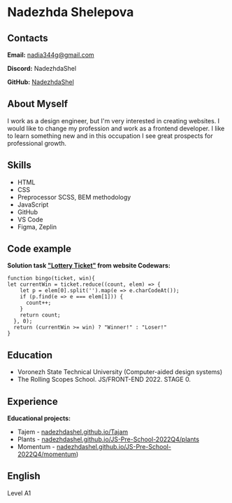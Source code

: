 # Nadezhda Shelepova


## Contacts

**Email:** nadia344g@gmail.com

**Discord:** NadezhdaShel

**GitHub:** [NadezhdaShel](https://github.com/Nadezhdashel)

  
## About Myself

I work as a design engineer, but I'm very interested in creating websites. I would like to change my profession and work as a frontend developer. I like to learn something new and in this occupation I see great prospects for professional growth.
  

## Skills

* HTML
* CSS
* Preprocessor SCSS, BEM methodology 
* JavaScript
* GitHub
* VS Code
* Figma, Zeplin

  
## Code example

**Solution task ["Lottery Ticket"](https://www.codewars.com/kata/57f625992f4d53c24200070e/javascript) from website Codewars:**
```
function bingo(ticket, win){
let currentWin = ticket.reduce((count, elem) => {
    let p = elem[0].split('').map(e => e.charCodeAt());
    if (p.find(e => e === elem[1])) {
      count++;
    }
    return count;
  }, 0);
  return (currentWin >= win) ? "Winner!" : "Loser!"
}
```

  
## Education

* Voronezh State Technical University (Computer-aided design systems)
* The Rolling Scopes School. JS/FRONT-END 2022. STAGE 0.

  
## Experience

**Educational projects:**
* Tajem - [nadezhdashel.github.io/Tajam](https://nadezhdashel.github.io/Tajam)
* Plants - [nadezhdashel.github.io/JS-Pre-School-2022Q4/plants](https://nadezhdashel.github.io/JS-Pre-School-2022Q4/plants)
* Momentum - [nadezhdashel.github.io/JS-Pre-School-2022Q4/momentum](https://nadezhdashel.github.io/JS-Pre-School-2022Q4/momentum))

  
## English

Level A1
